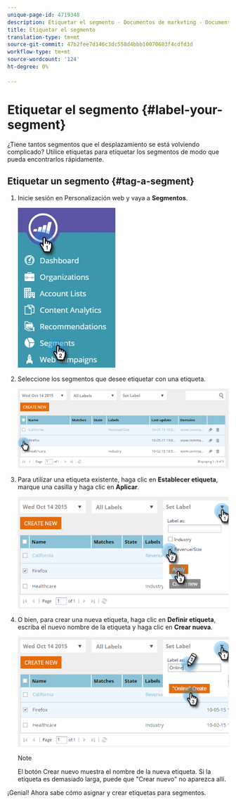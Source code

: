 ```yaml
---
unique-page-id: 4719348
description: Etiquetar el segmento - Documentos de marketing - Documentación del producto
title: Etiquetar el segmento
translation-type: tm+mt
source-git-commit: 47b2fee7d146c3dc558d4bbb10070683f4cdfd3d
workflow-type: tm+mt
source-wordcount: '124'
ht-degree: 0%

---
```



# Etiquetar el segmento {#label-your-segment}

¿Tiene tantos segmentos que el desplazamiento se está volviendo complicado? Utilice etiquetas para etiquetar los segmentos de modo que pueda encontrarlos rápidamente.

## Etiquetar un segmento {#tag-a-segment}

1. Inicie sesión en Personalización web y vaya a **Segmentos**.

   ![](assets/new-dropdown-segments-hand.jpg)

1. Seleccione los segmentos que desee etiquetar con una etiqueta.

   ![](assets/image2015-10-14-15-3a26-3a28.png)

1. Para utilizar una etiqueta existente, haga clic en **Establecer etiqueta**, marque una casilla y haga clic en **Aplicar**.

   ![](assets/image2015-10-14-15-3a34-3a42.png)

1. O bien, para crear una nueva etiqueta, haga clic en **Definir etiqueta**, escriba el nuevo nombre de la etiqueta y haga clic en **Crear nueva**.

   ![](assets/image2015-10-14-15-3a38-3a30.png)

   >[!NOTE]
   >
   >El botón Crear nuevo muestra el nombre de la nueva etiqueta. Si la etiqueta es demasiado larga, puede que &quot;Crear nuevo&quot; no aparezca allí.

¡Genial! Ahora sabe cómo asignar y crear etiquetas para segmentos.
